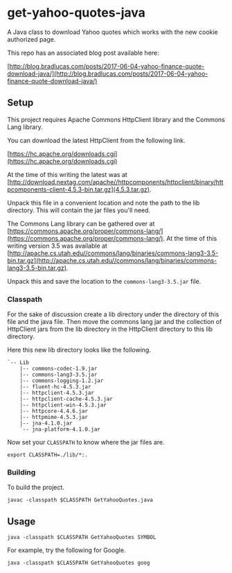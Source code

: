 # get-yahoo-quotes-java

A Java class to download Yahoo quotes which works with the new cookie authorized page.

This repo has an associated blog post available here:

[http://blog.bradlucas.com/posts/2017-06-04-yahoo-finance-quote-download-java/](http://blog.bradlucas.com/posts/2017-06-04-yahoo-finance-quote-download-java/)

## Setup

This project requires Apache Commons HttpClient library and the Commons Lang library.

You can download the latest HttpClient from the following link.

[https://hc.apache.org/downloads.cgi](https://hc.apache.org/downloads.cgi)

At the time of this writing the latest was at [http://download.nextag.com/apache//httpcomponents/httpclient/binary/httpcomponents-client-4.5.3-bin.tar.gz](4.5.3.tar.gz).

Unpack this file in a convenient location and note the path to the lib directory. This will contain the jar files you'll need.

The Commons Lang library can be gathered over at [https://commons.apache.org/proper/commons-lang/](https://commons.apache.org/proper/commons-lang/). At the time of this writing version 3.5 was available at [http://apache.cs.utah.edu//commons/lang/binaries/commons-lang3-3.5-bin.tar.gz](http://apache.cs.utah.edu//commons/lang/binaries/commons-lang3-3.5-bin.tar.gz).


Unpack this and save the location to the `commons-lang3-3.5.jar` file.

### Classpath

For the sake of discussion create a lib directory under the directory of this file and the java file. Then move the commons lang jar and the collection of HttpClient jars from the lib directory in the HttpClient directory to this lib directory.

Here this new lib directory looks like the following.

```
`-- Lib
    |-- commons-codec-1.9.jar
    |-- commons-lang3-3.5.jar
    |-- commons-logging-1.2.jar
    |-- fluent-hc-4.5.3.jar
    |-- httpclient-4.5.3.jar
    |-- httpclient-cache-4.5.3.jar
    |-- httpclient-win-4.5.3.jar
    |-- httpcore-4.4.6.jar
    |-- httpmime-4.5.3.jar
    |-- jna-4.1.0.jar
    `-- jna-platform-4.1.0.jar
```

Now set your `CLASSPATH` to know where the jar files are.

```
export CLASSPATH=./lib/*:.
```

### Building

To build the project.

```
javac -classpath $CLASSPATH GetYahooQuotes.java
```

## Usage


```
java -classpath $CLASSPATH GetYahooQuotes SYMBOL
```

For example, try the following for Google.

```
java -classpath $CLASSPATH GetYahooQuotes goog
```

